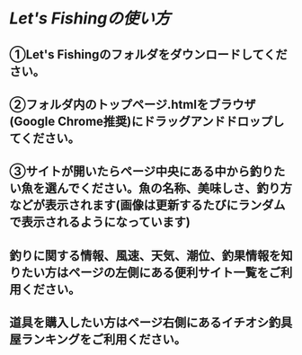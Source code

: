 # *Let's Fishingの使い方*
## ①Let's Fishingのフォルダをダウンロードしてください。
## ②フォルダ内のトップページ.htmlをブラウザ(Google Chrome推奨)にドラッグアンドドロップしてください。
## ③サイトが開いたらページ中央にある中から釣りたい魚を選んでください。魚の名称、美味しさ、釣り方などが表示されます(画像は更新するたびにランダムで表示されるようになっています)
## 釣りに関する情報、風速、天気、潮位、釣果情報を知りたい方はページの左側にある便利サイト一覧をご利用ください。
## 道具を購入したい方はページ右側にあるイチオシ釣具屋ランキングをご利用ください。
